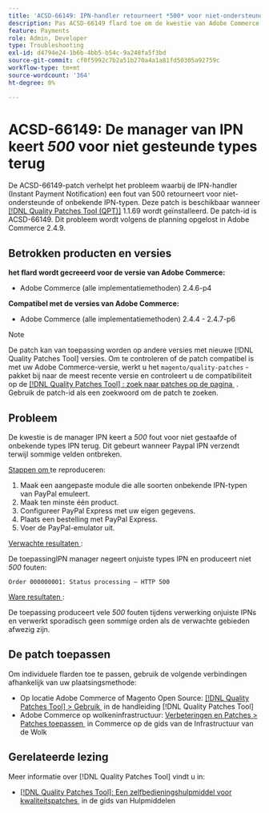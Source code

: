 ```yaml
---
title: 'ACSD-66149: IPN-handler retourneert *500* voor niet-ondersteunde typen'
description: Pas ACSD-66149 flard toe om de kwestie van Adobe Commerce te bevestigen waar de manager IPN niet gesteunde of onbekende types van IPN negeert, die de kwestie veroorzaken niet worden geregistreerd, het proces onderbreken, en ook een 500 fout terugkeren.
feature: Payments
role: Admin, Developer
type: Troubleshooting
exl-id: d4794e24-1b6b-4bb5-b54c-9a248fa5f3bd
source-git-commit: cf0f5992c7b2a51b270a4a1a81fd50305a92759c
workflow-type: tm+mt
source-wordcount: '364'
ht-degree: 0%

---
```


# ACSD-66149: De manager van IPN keert *500* voor niet gesteunde types terug

De ACSD-66149-patch verhelpt het probleem waarbij de IPN-handler (Instant Payment Notification) een fout van 500 retourneert voor niet-ondersteunde of onbekende IPN-typen. Deze patch is beschikbaar wanneer [[!DNL Quality Patches Tool (QPT)]](/help/tools/quality-patches-tool/quality-patches-tool-to-self-serve-quality-patches.md) 1.1.69 wordt geïnstalleerd. De patch-id is ACSD-66149. Dit probleem wordt volgens de planning opgelost in Adobe Commerce 2.4.9.

## Betrokken producten en versies

**het flard wordt gecreeerd voor de versie van Adobe Commerce:**

* Adobe Commerce (alle implementatiemethoden) 2.4.6-p4

**Compatibel met de versies van Adobe Commerce:**

* Adobe Commerce (alle implementatiemethoden) 2.4.4 - 2.4.7-p6

>[!NOTE]
>
>De patch kan van toepassing worden op andere versies met nieuwe [!DNL Quality Patches Tool] versies. Om te controleren of de patch compatibel is met uw Adobe Commerce-versie, werkt u het `magento/quality-patches` -pakket bij naar de meest recente versie en controleert u de compatibiliteit op de [[!DNL Quality Patches Tool] : zoek naar patches op de pagina &#x200B;](https://experienceleague.adobe.com/tools/commerce-quality-patches/index.html?lang=nl-NL) . Gebruik de patch-id als een zoekwoord om de patch te zoeken.

## Probleem

De kwestie is de manager IPN keert a *500* fout voor niet gestaafde of onbekende types IPN terug. Dit gebeurt wanneer Paypal IPN verzendt terwijl sommige velden ontbreken.

<u> Stappen om </u> te reproduceren:

1. Maak een aangepaste module die alle soorten onbekende IPN-typen van PayPal emuleert.
1. Maak ten minste één product.
1. Configureer PayPal Express met uw eigen gegevens.
1. Plaats een bestelling met PayPal Express.
1. Voer de PayPal-emulator uit.

<u> Verwachte resultaten </u>:

De toepassingIPN manager negeert onjuiste types IPN en produceert niet *500* fouten:

```Order 000000001: Status processing — HTTP 500```

<u> Ware resultaten </u>:

De toepassing produceert vele *500* fouten tijdens verwerking onjuiste IPNs en verwerkt sporadisch geen sommige orden als de verwachte gebieden afwezig zijn.

## De patch toepassen

Om individuele flarden toe te passen, gebruik de volgende verbindingen afhankelijk van uw plaatsingsmethode:

* Op locatie Adobe Commerce of Magento Open Source: [[!DNL Quality Patches Tool] > Gebruik &#x200B;](/help/tools/quality-patches-tool/usage.md) in de handleiding [!DNL Quality Patches Tool]
* Adobe Commerce op wolkeninfrastructuur: [&#x200B; Verbeteringen en Patches > Patches toepassen &#x200B;](https://experienceleague.adobe.com/docs/commerce-cloud-service/user-guide/develop/upgrade/apply-patches.html?lang=nl-NL) in Commerce op de gids van de Infrastructuur van de Wolk

## Gerelateerde lezing

Meer informatie over [!DNL Quality Patches Tool] vindt u in:

* [[!DNL Quality Patches Tool]: Een zelfbedieningshulpmiddel voor kwaliteitspatches &#x200B;](/help/tools/quality-patches-tool/quality-patches-tool-to-self-serve-quality-patches.md) in de gids van Hulpmiddelen
